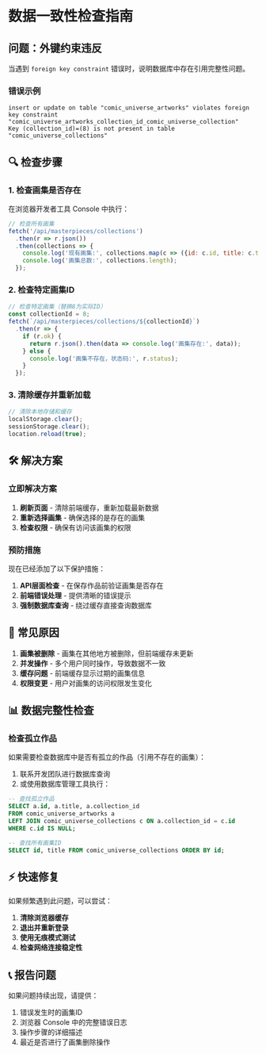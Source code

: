 # 数据一致性检查指南

## 问题：外键约束违反

当遇到 `foreign key constraint` 错误时，说明数据库中存在引用完整性问题。

### 错误示例
```
insert or update on table "comic_universe_artworks" violates foreign key constraint 
"comic_universe_artworks_collection_id_comic_universe_collection"
Key (collection_id)=(8) is not present in table "comic_universe_collections"
```

## 🔍 检查步骤

### 1. 检查画集是否存在
在浏览器开发者工具 Console 中执行：

```javascript
// 检查所有画集
fetch('/api/masterpieces/collections')
  .then(r => r.json())
  .then(collections => {
    console.log('现有画集:', collections.map(c => ({id: c.id, title: c.title})));
    console.log('画集总数:', collections.length);
  });
```

### 2. 检查特定画集ID
```javascript
// 检查特定画集（替换8为实际ID）
const collectionId = 8;
fetch(`/api/masterpieces/collections/${collectionId}`)
  .then(r => {
    if (r.ok) {
      return r.json().then(data => console.log('画集存在:', data));
    } else {
      console.log('画集不存在，状态码:', r.status);
    }
  });
```

### 3. 清除缓存并重新加载
```javascript
// 清除本地存储和缓存
localStorage.clear();
sessionStorage.clear();
location.reload(true);
```

## 🛠️ 解决方案

### 立即解决方案
1. **刷新页面** - 清除前端缓存，重新加载最新数据
2. **重新选择画集** - 确保选择的是存在的画集
3. **检查权限** - 确保有访问该画集的权限

### 预防措施
现在已经添加了以下保护措施：

1. **API层面检查** - 在保存作品前验证画集是否存在
2. **前端错误处理** - 提供清晰的错误提示
3. **强制数据库查询** - 绕过缓存直接查询数据库

## 🚨 常见原因

1. **画集被删除** - 画集在其他地方被删除，但前端缓存未更新
2. **并发操作** - 多个用户同时操作，导致数据不一致
3. **缓存问题** - 前端缓存显示过期的画集信息
4. **权限变更** - 用户对画集的访问权限发生变化

## 📊 数据完整性检查

### 检查孤立作品
如果需要检查数据库中是否有孤立的作品（引用不存在的画集）：

1. 联系开发团队进行数据库查询
2. 或使用数据库管理工具执行：

```sql
-- 查找孤立作品
SELECT a.id, a.title, a.collection_id 
FROM comic_universe_artworks a 
LEFT JOIN comic_universe_collections c ON a.collection_id = c.id 
WHERE c.id IS NULL;

-- 查找所有画集ID
SELECT id, title FROM comic_universe_collections ORDER BY id;
```

## ⚡ 快速修复

如果频繁遇到此问题，可以尝试：

1. **清除浏览器缓存**
2. **退出并重新登录**
3. **使用无痕模式测试**
4. **检查网络连接稳定性**

## 📞 报告问题

如果问题持续出现，请提供：

1. 错误发生时的画集ID
2. 浏览器 Console 中的完整错误日志
3. 操作步骤的详细描述
4. 最近是否进行了画集删除操作 